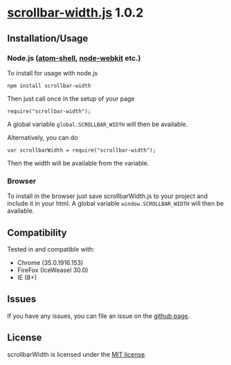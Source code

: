 # [scrollbar-width.js](https://github.com/olmokramer/scrollbar-width.js) 1.0.2

## <a name="installation-usage"></a>Installation/Usage

### Node.js ([atom-shell](https://github.com/atom/atom-shell), [node-webkit](https://github.com/rogerwang/node-webkit) etc.)

To install for usage with node.js

    npm install scrollbar-width

Then just call once in the setup of your page

    require("scrollbar-width");

A global variable `global.SCROLLBAR_WIDTH` will then be available.

Alternatively, you can do

    var scrollbarWidth = require("scrollbar-width");

Then the width will be available from the variable.

### Browser

To install in the browser just save scrollbarWidth.js to your project and include it in your html.
A global variable `window.SCROLLBAR_WIDTH` will then be available.

## <a name="compatibility"></a>Compatibility

Tested in and compatible with:
- Chrome (35.0.1916.153)
- FireFox (IceWeasel 30.0)
- IE (8+)

## <a name="issues"></a>Issues

If you have any issues, you can file an issue on the
[github page](https://github.com/olmokramer/scrollbar-width.js/issues).

## <a name="license"></a>License

scrollbarWidth is licensed under the [MIT license](LICENSE).
